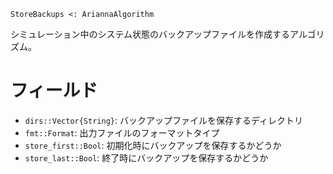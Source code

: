 ```
StoreBackups <: AriannaAlgorithm
```

シミュレーション中のシステム状態のバックアップファイルを作成するアルゴリズム。

# フィールド

  * `dirs::Vector{String}`: バックアップファイルを保存するディレクトリ
  * `fmt::Format`: 出力ファイルのフォーマットタイプ
  * `store_first::Bool`: 初期化時にバックアップを保存するかどうか
  * `store_last::Bool`: 終了時にバックアップを保存するかどうか
